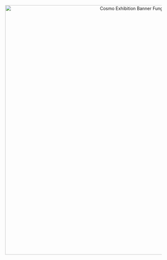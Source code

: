 <div align="center">
  <img src="/banner_social_network_small.png"
       alt="Cosmo Exhibition Banner Fungi"
       width="800"/>
</div>
